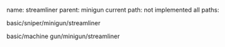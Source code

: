 name: streamliner
parent: minigun
current path: not implemented
all paths:

  basic/sniper/minigun/streamliner

  basic/machine gun/minigun/streamliner

